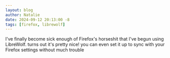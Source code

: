 ```yaml
---
layout: blog
author: Natalie
date: 2024-09-12 20:13:00 -8
tags: [firefox, librewolf]
---
```


I've finally become sick enough of Firefox's horseshit that I've begun using
LibreWolf. turns out it's pretty nice! you can even set it up to sync with your
Firefox settings without much trouble
